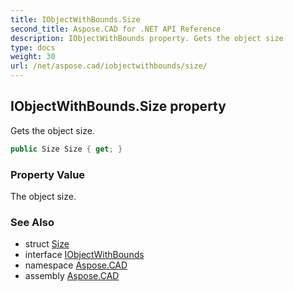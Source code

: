 ```yaml
---
title: IObjectWithBounds.Size
second_title: Aspose.CAD for .NET API Reference
description: IObjectWithBounds property. Gets the object size
type: docs
weight: 30
url: /net/aspose.cad/iobjectwithbounds/size/
---
```

## IObjectWithBounds.Size property

Gets the object size.

```csharp
public Size Size { get; }
```

### Property Value

The object size.

### See Also

* struct [Size](../../size/)
* interface [IObjectWithBounds](../)
* namespace [Aspose.CAD](../../iobjectwithbounds/)
* assembly [Aspose.CAD](../../../)


